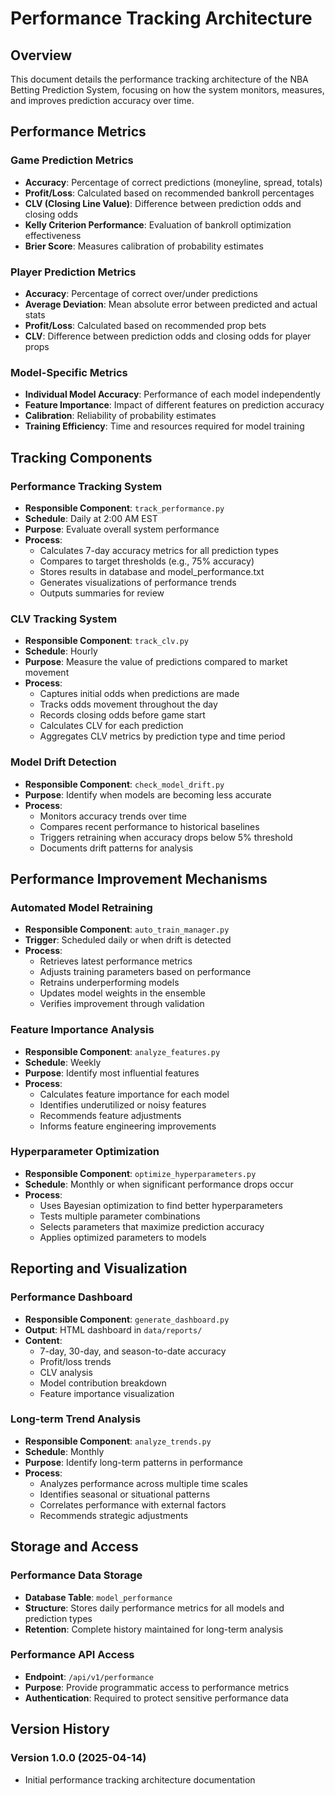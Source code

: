 # Performance Tracking Architecture

## Overview
This document details the performance tracking architecture of the NBA Betting Prediction System, focusing on how the system monitors, measures, and improves prediction accuracy over time.

## Performance Metrics

### Game Prediction Metrics
- **Accuracy**: Percentage of correct predictions (moneyline, spread, totals)
- **Profit/Loss**: Calculated based on recommended bankroll percentages
- **CLV (Closing Line Value)**: Difference between prediction odds and closing odds
- **Kelly Criterion Performance**: Evaluation of bankroll optimization effectiveness
- **Brier Score**: Measures calibration of probability estimates

### Player Prediction Metrics
- **Accuracy**: Percentage of correct over/under predictions
- **Average Deviation**: Mean absolute error between predicted and actual stats
- **Profit/Loss**: Calculated based on recommended prop bets
- **CLV**: Difference between prediction odds and closing odds for player props

### Model-Specific Metrics
- **Individual Model Accuracy**: Performance of each model independently
- **Feature Importance**: Impact of different features on prediction accuracy
- **Calibration**: Reliability of probability estimates
- **Training Efficiency**: Time and resources required for model training

## Tracking Components

### Performance Tracking System
- **Responsible Component**: `track_performance.py`
- **Schedule**: Daily at 2:00 AM EST
- **Purpose**: Evaluate overall system performance
- **Process**:
  - Calculates 7-day accuracy metrics for all prediction types
  - Compares to target thresholds (e.g., 75% accuracy)
  - Stores results in database and model_performance.txt
  - Generates visualizations of performance trends
  - Outputs summaries for review

### CLV Tracking System
- **Responsible Component**: `track_clv.py`
- **Schedule**: Hourly
- **Purpose**: Measure the value of predictions compared to market movement
- **Process**:
  - Captures initial odds when predictions are made
  - Tracks odds movement throughout the day
  - Records closing odds before game start
  - Calculates CLV for each prediction
  - Aggregates CLV metrics by prediction type and time period

### Model Drift Detection
- **Responsible Component**: `check_model_drift.py`
- **Purpose**: Identify when models are becoming less accurate
- **Process**:
  - Monitors accuracy trends over time
  - Compares recent performance to historical baselines
  - Triggers retraining when accuracy drops below 5% threshold
  - Documents drift patterns for analysis

## Performance Improvement Mechanisms

### Automated Model Retraining
- **Responsible Component**: `auto_train_manager.py`
- **Trigger**: Scheduled daily or when drift is detected
- **Process**:
  - Retrieves latest performance metrics
  - Adjusts training parameters based on performance
  - Retrains underperforming models
  - Updates model weights in the ensemble
  - Verifies improvement through validation

### Feature Importance Analysis
- **Responsible Component**: `analyze_features.py`
- **Schedule**: Weekly
- **Purpose**: Identify most influential features
- **Process**:
  - Calculates feature importance for each model
  - Identifies underutilized or noisy features
  - Recommends feature adjustments
  - Informs feature engineering improvements

### Hyperparameter Optimization
- **Responsible Component**: `optimize_hyperparameters.py`
- **Schedule**: Monthly or when significant performance drops occur
- **Process**:
  - Uses Bayesian optimization to find better hyperparameters
  - Tests multiple parameter combinations
  - Selects parameters that maximize prediction accuracy
  - Applies optimized parameters to models

## Reporting and Visualization

### Performance Dashboard
- **Responsible Component**: `generate_dashboard.py`
- **Output**: HTML dashboard in `data/reports/`
- **Content**:
  - 7-day, 30-day, and season-to-date accuracy
  - Profit/loss trends
  - CLV analysis
  - Model contribution breakdown
  - Feature importance visualization

### Long-term Trend Analysis
- **Responsible Component**: `analyze_trends.py`
- **Schedule**: Monthly
- **Purpose**: Identify long-term patterns in performance
- **Process**:
  - Analyzes performance across multiple time scales
  - Identifies seasonal or situational patterns
  - Correlates performance with external factors
  - Recommends strategic adjustments

## Storage and Access

### Performance Data Storage
- **Database Table**: `model_performance`
- **Structure**: Stores daily performance metrics for all models and prediction types
- **Retention**: Complete history maintained for long-term analysis

### Performance API Access
- **Endpoint**: `/api/v1/performance`
- **Purpose**: Provide programmatic access to performance metrics
- **Authentication**: Required to protect sensitive performance data

## Version History

### Version 1.0.0 (2025-04-14)
- Initial performance tracking architecture documentation

